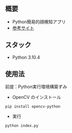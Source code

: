 ## 概要
- Python簡易的顔検知アプリ
- [参考サイト](https://itport.cloud/?p=6983)

## スタック
- Python 3.10.4

## 使用法
前提：Python実行環境構築ずみ
- OpenCV のインストール


```
pip install opencv-python
```

- 実行

```
python index.py
```


